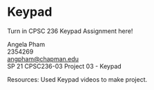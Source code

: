 # Keypad

Turn in CPSC 236 Keypad Assignment here!

Angela Pham  
2354269  
angpham@chapman.edu  
SP 21 CPSC236-03
Project 03 - Keypad

Resources: Used Keypad videos to make project.
